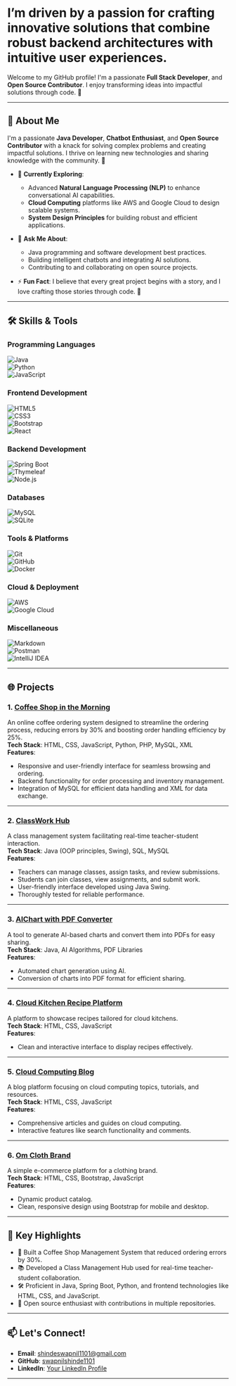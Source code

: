 # I’m driven by a passion for crafting innovative solutions that combine robust backend architectures with intuitive user experiences.

Welcome to my GitHub profile! I'm a passionate **Full Stack Developer**, and **Open Source Contributor**. I enjoy transforming ideas into impactful solutions through code. 🚀  

---

## 🌟 About Me  

I'm a passionate **Java Developer**, **Chatbot Enthusiast**, and **Open Source Contributor** with a knack for solving complex problems and creating impactful solutions. I thrive on learning new technologies and sharing knowledge with the community. 🚀  

- 🌱 **Currently Exploring**:  
  - Advanced **Natural Language Processing (NLP)** to enhance conversational AI capabilities.  
  - **Cloud Computing** platforms like AWS and Google Cloud to design scalable systems.  
  - **System Design Principles** for building robust and efficient applications.  

- 💬 **Ask Me About**:  
  - Java programming and software development best practices.  
  - Building intelligent chatbots and integrating AI solutions.  
  - Contributing to and collaborating on open source projects.  

- ⚡ **Fun Fact**: I believe that every great project begins with a story, and I love crafting those stories through code. 📖  


---

## 🛠️ Skills & Tools  

### Programming Languages  
![Java](https://img.shields.io/badge/Java-ED8B00?style=for-the-badge&logo=java&logoColor=white)  
![Python](https://img.shields.io/badge/Python-3776AB?style=for-the-badge&logo=python&logoColor=white)  
![JavaScript](https://img.shields.io/badge/JavaScript-F7DF1E?style=for-the-badge&logo=javascript&logoColor=black)  

### Frontend Development  
![HTML5](https://img.shields.io/badge/HTML5-E34F26?style=for-the-badge&logo=html5&logoColor=white)  
![CSS3](https://img.shields.io/badge/CSS3-1572B6?style=for-the-badge&logo=css3&logoColor=white)  
![Bootstrap](https://img.shields.io/badge/Bootstrap-563D7C?style=for-the-badge&logo=bootstrap&logoColor=white)  
![React](https://img.shields.io/badge/React-61DAFB?style=for-the-badge&logo=react&logoColor=black)  

### Backend Development  
![Spring Boot](https://img.shields.io/badge/Spring_Boot-6DB33F?style=for-the-badge&logo=spring&logoColor=white)  
![Thymeleaf](https://img.shields.io/badge/Thymeleaf-005F0F?style=for-the-badge&logo=thymeleaf&logoColor=white)  
![Node.js](https://img.shields.io/badge/Node.js-339933?style=for-the-badge&logo=node.js&logoColor=white)  

### Databases  
![MySQL](https://img.shields.io/badge/MySQL-4479A1?style=for-the-badge&logo=mysql&logoColor=white)  
![SQLite](https://img.shields.io/badge/SQLite-003B57?style=for-the-badge&logo=sqlite&logoColor=white)  

### Tools & Platforms  
![Git](https://img.shields.io/badge/Git-F05032?style=for-the-badge&logo=git&logoColor=white)  
![GitHub](https://img.shields.io/badge/GitHub-181717?style=for-the-badge&logo=github&logoColor=white)  
![Docker](https://img.shields.io/badge/Docker-2496ED?style=for-the-badge&logo=docker&logoColor=white)  

### Cloud & Deployment  
![AWS](https://img.shields.io/badge/AWS-232F3E?style=for-the-badge&logo=amazon-aws&logoColor=white)  
![Google Cloud](https://img.shields.io/badge/Google_Cloud-4285F4?style=for-the-badge&logo=google-cloud&logoColor=white)  

### Miscellaneous  
![Markdown](https://img.shields.io/badge/Markdown-000000?style=for-the-badge&logo=markdown&logoColor=white)  
![Postman](https://img.shields.io/badge/Postman-FF6C37?style=for-the-badge&logo=postman&logoColor=white)  
![IntelliJ IDEA](https://img.shields.io/badge/IntelliJ_IDEA-000000?style=for-the-badge&logo=intellij-idea&logoColor=white)  

---
## 🌐 Projects  

### 1. [Coffee Shop in the Morning](https://github.com/swapnilshinde1101/coffee-shop-in-the-morning)  
An online coffee ordering system designed to streamline the ordering process, reducing errors by 30% and boosting order handling efficiency by 25%.  
**Tech Stack**: HTML, CSS, JavaScript, Python, PHP, MySQL, XML  
**Features**:  
- Responsive and user-friendly interface for seamless browsing and ordering.  
- Backend functionality for order processing and inventory management.  
- Integration of MySQL for efficient data handling and XML for data exchange.  

---

### 2. [ClassWork Hub](https://github.com/swapnilshinde1101/ClassWork_Hub)  
A class management system facilitating real-time teacher-student interaction.  
**Tech Stack**: Java (OOP principles, Swing), SQL, MySQL  
**Features**:  
- Teachers can manage classes, assign tasks, and review submissions.  
- Students can join classes, view assignments, and submit work.  
- User-friendly interface developed using Java Swing.  
- Thoroughly tested for reliable performance.  

---

### 3. [AIChart with PDF Converter](https://github.com/swapnilshinde1101/AIChart-with-PDF-Converter)  
A tool to generate AI-based charts and convert them into PDFs for easy sharing.  
**Tech Stack**: Java, AI Algorithms, PDF Libraries  
**Features**:  
- Automated chart generation using AI.  
- Conversion of charts into PDF format for efficient sharing.  

---

### 4. [Cloud Kitchen Recipe Platform](https://github.com/swapnilshinde1101/cloud-kitchen-resepi)  
A platform to showcase recipes tailored for cloud kitchens.  
**Tech Stack**: HTML, CSS, JavaScript  
**Features**:  
- Clean and interactive interface to display recipes effectively.  

---

### 5. [Cloud Computing Blog](https://github.com/swapnilshinde1101/Cloud-Computing-Blog)  
A blog platform focusing on cloud computing topics, tutorials, and resources.  
**Tech Stack**: HTML, CSS, JavaScript  
**Features**:  
- Comprehensive articles and guides on cloud computing.  
- Interactive features like search functionality and comments.  

---

### 6. [Om Cloth Brand](https://github.com/swapnilshinde1101/Om-Cloth-Brand)  
A simple e-commerce platform for a clothing brand.  
**Tech Stack**: HTML, CSS, Bootstrap, JavaScript  
**Features**:  
- Dynamic product catalog.  
- Clean, responsive design using Bootstrap for mobile and desktop.  

---

## 🚀 Key Highlights  
- 🌟 Built a Coffee Shop Management System that reduced ordering errors by 30%.  
- 📚 Developed a Class Management Hub used for real-time teacher-student collaboration.  
- 🛠️ Proficient in Java, Spring Boot, Python, and frontend technologies like HTML, CSS, and JavaScript.  
- 🔗 Open source enthusiast with contributions in multiple repositories.  


---


## 📫 Let's Connect!  
- **Email**: [shindeswapnil1101@gmail.com](mailto:shindeswapnil1101@gmail.com)  
- **GitHub**: [swapnilshinde1101](https://github.com/swapnilshinde1101)  
- **LinkedIn**: [Your LinkedIn Profile](www.linkedin.com/in/swapnil-shinde-334219247)  

---
